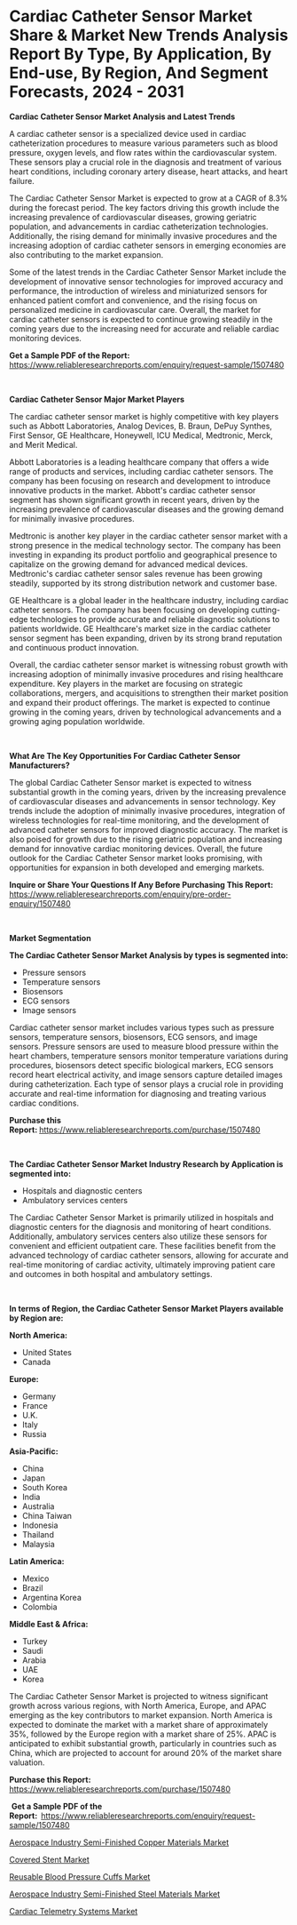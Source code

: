 <p><h1>Cardiac Catheter Sensor Market Share & Market New Trends Analysis Report By Type, By Application, By End-use, By Region, And Segment Forecasts, 2024 - 2031</h1></p><p><strong>Cardiac Catheter Sensor Market Analysis and Latest Trends</strong></p>
<p><p>A cardiac catheter sensor is a specialized device used in cardiac catheterization procedures to measure various parameters such as blood pressure, oxygen levels, and flow rates within the cardiovascular system. These sensors play a crucial role in the diagnosis and treatment of various heart conditions, including coronary artery disease, heart attacks, and heart failure.</p><p>The Cardiac Catheter Sensor Market is expected to grow at a CAGR of 8.3% during the forecast period. The key factors driving this growth include the increasing prevalence of cardiovascular diseases, growing geriatric population, and advancements in cardiac catheterization technologies. Additionally, the rising demand for minimally invasive procedures and the increasing adoption of cardiac catheter sensors in emerging economies are also contributing to the market expansion.</p><p>Some of the latest trends in the Cardiac Catheter Sensor Market include the development of innovative sensor technologies for improved accuracy and performance, the introduction of wireless and miniaturized sensors for enhanced patient comfort and convenience, and the rising focus on personalized medicine in cardiovascular care. Overall, the market for cardiac catheter sensors is expected to continue growing steadily in the coming years due to the increasing need for accurate and reliable cardiac monitoring devices.</p></p>
<p><strong>Get a Sample PDF of the Report:&nbsp;</strong> <a href="https://www.reliableresearchreports.com/enquiry/request-sample/1507480">https://www.reliableresearchreports.com/enquiry/request-sample/1507480</a></p>
<p>&nbsp;</p>
<p><strong>Cardiac Catheter Sensor Major Market Players</strong></p>
<p><p>The cardiac catheter sensor market is highly competitive with key players such as Abbott Laboratories, Analog Devices, B. Braun, DePuy Synthes, First Sensor, GE Healthcare, Honeywell, ICU Medical, Medtronic, Merck, and Merit Medical. </p><p>Abbott Laboratories is a leading healthcare company that offers a wide range of products and services, including cardiac catheter sensors. The company has been focusing on research and development to introduce innovative products in the market. Abbott's cardiac catheter sensor segment has shown significant growth in recent years, driven by the increasing prevalence of cardiovascular diseases and the growing demand for minimally invasive procedures.</p><p>Medtronic is another key player in the cardiac catheter sensor market with a strong presence in the medical technology sector. The company has been investing in expanding its product portfolio and geographical presence to capitalize on the growing demand for advanced medical devices. Medtronic's cardiac catheter sensor sales revenue has been growing steadily, supported by its strong distribution network and customer base.</p><p>GE Healthcare is a global leader in the healthcare industry, including cardiac catheter sensors. The company has been focusing on developing cutting-edge technologies to provide accurate and reliable diagnostic solutions to patients worldwide. GE Healthcare's market size in the cardiac catheter sensor segment has been expanding, driven by its strong brand reputation and continuous product innovation.</p><p>Overall, the cardiac catheter sensor market is witnessing robust growth with increasing adoption of minimally invasive procedures and rising healthcare expenditure. Key players in the market are focusing on strategic collaborations, mergers, and acquisitions to strengthen their market position and expand their product offerings. The market is expected to continue growing in the coming years, driven by technological advancements and a growing aging population worldwide.</p></p>
<p>&nbsp;</p>
<p><strong>What Are The Key Opportunities For Cardiac Catheter Sensor Manufacturers?</strong></p>
<p><p>The global Cardiac Catheter Sensor market is expected to witness substantial growth in the coming years, driven by the increasing prevalence of cardiovascular diseases and advancements in sensor technology. Key trends include the adoption of minimally invasive procedures, integration of wireless technologies for real-time monitoring, and the development of advanced catheter sensors for improved diagnostic accuracy. The market is also poised for growth due to the rising geriatric population and increasing demand for innovative cardiac monitoring devices. Overall, the future outlook for the Cardiac Catheter Sensor market looks promising, with opportunities for expansion in both developed and emerging markets.</p></p>
<p><strong>Inquire or Share Your Questions If Any Before Purchasing This Report:</strong> <a href="https://www.reliableresearchreports.com/enquiry/pre-order-enquiry/1507480">https://www.reliableresearchreports.com/enquiry/pre-order-enquiry/1507480</a></p>
<p>&nbsp;</p>
<p><strong>Market Segmentation</strong></p>
<p><strong>The Cardiac Catheter Sensor Market Analysis by types is segmented into:</strong></p>
<p><ul><li>Pressure sensors</li><li>Temperature sensors</li><li>Biosensors</li><li>ECG sensors</li><li>Image sensors</li></ul></p>
<p><p>Cardiac catheter sensor market includes various types such as pressure sensors, temperature sensors, biosensors, ECG sensors, and image sensors. Pressure sensors are used to measure blood pressure within the heart chambers, temperature sensors monitor temperature variations during procedures, biosensors detect specific biological markers, ECG sensors record heart electrical activity, and image sensors capture detailed images during catheterization. Each type of sensor plays a crucial role in providing accurate and real-time information for diagnosing and treating various cardiac conditions.</p></p>
<p><strong>Purchase this Report:&nbsp;</strong><a href="https://www.reliableresearchreports.com/purchase/1507480">https://www.reliableresearchreports.com/purchase/1507480</a></p>
<p>&nbsp;</p>
<p><strong>The Cardiac Catheter Sensor Market Industry Research by Application is segmented into:</strong></p>
<p><ul><li>Hospitals and diagnostic centers</li><li>Ambulatory services centers</li></ul></p>
<p><p>The Cardiac Catheter Sensor Market is primarily utilized in hospitals and diagnostic centers for the diagnosis and monitoring of heart conditions. Additionally, ambulatory services centers also utilize these sensors for convenient and efficient outpatient care. These facilities benefit from the advanced technology of cardiac catheter sensors, allowing for accurate and real-time monitoring of cardiac activity, ultimately improving patient care and outcomes in both hospital and ambulatory settings.</p></p>
<p>&nbsp;</p>
<p><strong>In terms of Region, the Cardiac Catheter Sensor Market Players available by Region are:</strong></p>
<p>
    <p> <strong> North America: </strong>
        <ul>
            <li>United States</li>
            <li>Canada</li>
        </ul>
        </p> 
    <p> <strong> Europe: </strong>
        <ul>
            <li>Germany</li>
            <li>France</li>
            <li>U.K.</li>
            <li>Italy</li>
            <li>Russia</li>
        </ul>
        </p> 
    <p> <strong> Asia-Pacific: </strong>
        <ul>
            <li>China</li>
            <li>Japan</li>
            <li>South Korea</li>
            <li>India</li>
            <li>Australia</li>
            <li>China Taiwan</li>
            <li>Indonesia</li>
            <li>Thailand</li>
            <li>Malaysia</li>
        </ul>
        </p> 
    <p> <strong> Latin America: </strong>
        <ul>
            <li>Mexico</li>
            <li>Brazil</li>
            <li>Argentina Korea</li>
            <li>Colombia</li>
        </ul>
        </p> 
    <p> <strong> Middle East & Africa: </strong>
        <ul>
            <li>Turkey</li>
            <li>Saudi</li>
            <li>Arabia</li>
            <li>UAE</li>
            <li>Korea</li>
        </ul>
    </p>
    </p>
<p><p>The Cardiac Catheter Sensor Market is projected to witness significant growth across various regions, with North America, Europe, and APAC emerging as the key contributors to market expansion. North America is expected to dominate the market with a market share of approximately 35%, followed by the Europe region with a market share of 25%. APAC is anticipated to exhibit substantial growth, particularly in countries such as China, which are projected to account for around 20% of the market share valuation.</p></p>
<p><strong>Purchase this Report: </strong><a href="https://www.reliableresearchreports.com/purchase/1507480">https://www.reliableresearchreports.com/purchase/1507480</a></p>
<p>&nbsp;<strong>Get a Sample PDF of the Report:&nbsp;&nbsp;</strong><a href="https://www.reliableresearchreports.com/enquiry/request-sample/1507480">https://www.reliableresearchreports.com/enquiry/request-sample/1507480</a></p>
<p><strong></strong></p>
<p><p><a href="https://github.com/dx0328/Market-Research-Report-List-1/blob/main/aerospace-industry-semi-finished-copper-materials-market.md">Aerospace Industry Semi-Finished Copper Materials Market</a></p><p><a href="https://medium.com/@lorilarson1929/covered-stent-market-insight-market-trends-growth-forecasted-from-2024-to-2031-c593ec3ed696">Covered Stent Market</a></p><p><a href="https://medium.com/@lorilarson1929/reusable-blood-pressure-cuffs-market-furnishes-information-on-market-share-market-trends-and-62fc12f3dee6">Reusable Blood Pressure Cuffs Market</a></p><p><a href="https://github.com/juancolorado15/Market-Research-Report-List-1/blob/main/aerospace-industry-semi-finished-steel-materials-market.md">Aerospace Industry Semi-Finished Steel Materials Market</a></p><p><a href="https://medium.com/@cynthiajohnson755/cardiac-telemetry-systems-market-furnishes-information-on-market-share-market-trends-and-market-314a81c64fd1">Cardiac Telemetry Systems Market</a></p></p>
